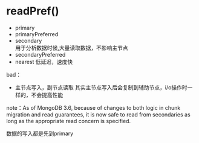 # readPref()
- primary
- primaryPreferred
- secondary  
  用于分析数据时候,大量读取数据，不影响主节点
- secondaryPreferred
- nearest
  低延迟，速度快

bad：
- 主节点写入，副节点读取  其实主节点写入后会复制到辅助节点，i/o操作时一样的，不会提高性能

note：As of MongoDB 3.6, because of changes to both logic in chunk migration and read guarantees, it is now safe to read from secondaries as long as the appropriate read concern is specified.

数据的写入都是先到primary
